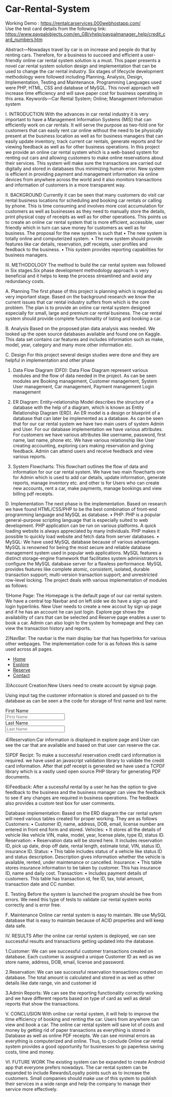 # Car-Rental-System <br>
Working Demo : https://rentalcarservices.000webhostapp.com/ <br>
Use the test card details from the following link: https://www.paypalobjects.com/en_GB/vhelp/paypalmanager_help/credit_card_numbers.htm <br>

Abstract—Nowadays travel by car is on increase and people do that by renting cars. Therefore, for a business to succeed and efficient a user-friendly online car rental system solution is a must. This paper presents a novel car rental system solution design and implementation that can be used to change the car rental industry. Six stages of lifecycle development methodology were followed including Planning, Analysis, Design, Implementation, Testing and Maintenance. Programming Languages used were PHP, HTML, CSS and database of MySQL. This novel approach will increase time efficiency and will save paper cost for business operating in this area. 
Keywords—Car Rental System; Online; Management Information system

I.	INTRODUCTION
With the advances in car rental industry it is very important to have a Management Information Systems (MIS) that can efficiently work on car rentals. It will serve the purpose as two-fold one for customers that can easily rent car online without the need to be physically present at the business location as well as for business managers that can easily update inventory, track current car rentals, generate reports and for viewing feedback as well as for other business operations. In this project we provide an online car rental system which is a web-based system for renting out cars and allowing customers to make online reservations about their services. This system will make sure the transactions are carried out digitally and stored in databases thus minimizing human error. New system is efficient in providing payment and management information via online devices from anywhere across the world and it also monitors transactions and information of customers in a more transparent way.

II.	BACKGROUND
Currently it can be seen that many customers do visit car rental business locations for scheduling and booking car rentals or calling by phone. This is time consuming and involves more cost accumulation for customers as well as businesses as they need to manually store the details, print physical copy of receipts as well as for other operations. This points us to create an online car rental system that is more efficient, accessible, user friendly which in turn can save money for customers as well as for business. The proposal for the new system is such that 
•	The new system is totally online and computerized system. 
•	The new system should provide features like car details, reservation, pdf receipts, user profiles and feedback to the business.
•	This system provides reporting capabilities for business managers. 

III.	METHODOLOGY
The method to build the car rental system was followed in Six stages.Six phase development methodology approach is very beneficial and it helps to keep the process streamlined and avoid any redundancy costs. 
 
A.	Planning
The first phase of this project is planning which is regarded as very important stage. Based on the background research we know the current issues that car rental industry suffers from which is the core problem. The plan is to provide an online car rental system designed especially for small, large and premium car rental business. The car rental system should provide complete functionality of listing and booking a car.

B.	Analysis
Based on the proposed plan data analysis was needed. We looked up the open source databases available and found one on Kaggle. This data set contains car features and includes information such as make, model, year, category and many more other information etc.

C.	Design
For this project several design studies were done and they are helpful in implementation and other phase

1) Data Flow Diagram (DFD): Data Flow Diagram represent various modules and the flow of data needed in the project. As can be seen modules are Booking management, Customer management, System User management, Car management, Payment management Login management
 
2) ER Diagram: Entity–relationship Model describes the structure of a database with the help of a diagram, which is known as Entity Relationship Diagram (ERD). An ER model is a design or blueprint of a database that can later be implemented as a database. As can be seen that for our car rental system we have two main users of system Admin and User. For our database implementation we have various attributes. For customers we have various attributes like username, password, first name, last name, phone etc. We have various relationship like User creating accounting, exploring cars making reservation and giving feedback. Admin can attend users and receive feedback and view various reports.

3) System Flowcharts: This flowchart outlines the flow of data and information for our car rental system. We have two main flowcharts one for Admin which is used to add car details, update information, generate reports, manage inventory etc. and other is for Users who can create new accounts, rent a car, make payments, manage bookings and view billing pdf receipts. 

D.	Implementation
The next phase is the implementation. Based on research we have found HTML/CSS/PHP to be the best combination of front-end programming language and MySQL as database. 
•	PHP: PHP is a popular general-purpose scripting language that is especially suited to web development. PHP application can be run on various platforms. A quick loading website is always appreciated by many individuals. PHP makes it possible to quickly load website and fetch data from server databases.
•	MySQL: We have used MySQL database because of various advantages. MySQL is renowned for being the most secure and reliable database management system used in popular web applications. MySQL features a distinct storage-engine framework that facilitates system administrators to configure the MySQL database server for a flawless performance. MySQL provides features like complete atomic, consistent, isolated, durable transaction support; multi-version transaction support; and unrestricted row-level locking.
The project deals with various implementation of modules as follows:

1)Home Page: The Homepage is the default page of our car rental system. We have a central top Navbar and on left side we do have a sign up and login hyperlinks.  New User needs to create a new accout by sign up page and if he has an account he can just login. Explore pge shows the availability of cars that can be selected and Reserve page enables a user to book a car. Admin can also login to the system by homepage and they can view the transaction history and reports.
 
2)NavBar: The navbar is the main display bar that has hyperlinks for various other webpages.
The implementation code for is as follows this is same used across all pages.

<div class="collapse navbar-collapse" id="myNavbar">
    <ul class="nav navbar-nav">
        <li class="active"><a href="index.php">Home</a></li>
        <li><a href="explore.php">Explore</a></li>
        <li><a href="reserve.php">Reserve</a></li>
        <li><a href="contact.php">Contact</a></li>
    </ul>

3)Account Creation:New Users need to create account by signup page.

Using input tag the customer information is stored and passed on to the database as can be seen a the code for storage of first name and last name.

<!-- First Name -->
<div class="form-group">
    <label class="col-lg-4 control-label">First Name</label>
    <div class="col-lg-4 inputGroupContainer">
        <div class="input-group">
            <span class="input-group-addon"><i class="glyphicon glyphicon-user"></i></span>
            <input  name="fname" placeholder="First Name" class="form-control"  type="text">
        </div>
    </div>
</div>

<!-- Last Name -->
<div class="form-group">
    <label class="col-lg-4 control-label">Last Name</label>
    <div class="col-lg-4 inputGroupContainer">
        <div class="input-group">
            <span class="input-group-addon"><i class="glyphicon glyphicon-user"></i></span>
            <input  name="lname" placeholder="Last Name" class="form-control"  type="text">
        </div>
    </div>
</div>

4)Reservation:Car information is displayed in explore page and User can see the car that are available and based on that user can reserve the car.

5)PDF Recipt: To make a successful reservation credit card information is required. we have used an javascript validation library to validate the credit card information. After that pdf receipt is generated we have used a TCPDF library which is a vastly used open source PHP library for generating PDF documents.

6)Feedback: After a sucessful rental by a user he has the option to give feedback to the business and the business manager can view the feedback to see if any changes are required in business operations. The feedback also provides a custom test box for user comments.
 

Database implementation: Based on the ERD diagram the car rental sytem will need various tables created for proper working. They are as follows
Customers:
•	 Customer ID, name, address, DOB, email, license number are entered in front end form and stored.
Vehicles:
•	 It stores all the details of vehicle like vehicle VIN, make, model, year, license plate, type ID, status ID.
Reservation:
•	Reservation data will be stored here. It includes reservation ID, pick up date, drop off date, rental length, estimate total, VIN, status ID, insurance ID. 
Status:
•	This table includes status of a vehicle like status ID and status description. Description gives information whether the vehicle is available, rented, under maintenance or cancelled.
Insurance:
•	 This table stores insurance information to be taken by customer. This has insurance ID, name and daily cost.
Transaction:
•	Includes payment details of customers. This table has transaction id, fee ID, tax, total amount, transaction date and CC number.

E.	Testing
Before the system is launched the program should be free from errors. We need this type of tests to validate car rental system works correctly and is error free.


F.	Maintenance
Online car rental system is easy to maintain. We use MySQL database that is easy to maintain because of ACID properties and will keep data safe.

IV.	RESULTS
After the online car rental system is deployed, we can see successful results and transactions getting updated into the database.

1.Customer: We can see successful customer transactions created on database. Each customer is assigned a unique Customer ID as well as we store name, address, DOB, email, license and password.


2.Reservation: We can see successful reservation transactions created on database. The total amount is calculated and stored in as well as other details like date range, vin and customer id

3.Admin Reports: We can see the reporting functionality correctly working and we have different reports based on type of card as well as detail reports that show the transactions.

 
V.	CONCLUSION
With online car rental system, it will help to improve the time efficiency of booking and renting the car. Users from anywhere can view and book a car. The online car rental system will save lot of costs and money by getting rid of paper transactions as everything is stored in Database as well as online PDF receipts. We can see minimal errors as everything is computerized and online. Thus, to conclude Online car rental system provides a good opportunity for businesses to go paperless saving costs, time and money.

VI.	FUTURE WORK
The existing system can be expanded to create Android app that everyone prefers nowadays. The car rental system can be expanded to include Rewards/Loyalty points such as to increase the customers. Small companies should make use of this system to publish their services in a wide range and help the company to manage their service more effectively.
